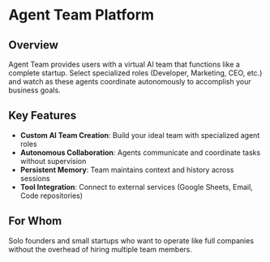 # Agent Team Platform

## Overview
Agent Team provides users with a virtual AI team that functions like a complete startup. Select specialized roles (Developer, Marketing, CEO, etc.) and watch as these agents coordinate autonomously to accomplish your business goals.

## Key Features
- **Custom AI Team Creation**: Build your ideal team with specialized agent roles
- **Autonomous Collaboration**: Agents communicate and coordinate tasks without supervision
- **Persistent Memory**: Team maintains context and history across sessions
- **Tool Integration**: Connect to external services (Google Sheets, Email, Code repositories)

## For Whom
Solo founders and small startups who want to operate like full companies without the overhead of hiring multiple team members. 